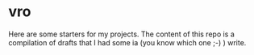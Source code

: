 # vro
Here are some starters for my projects. The content of this repo is a compilation of drafts that I had some ia (you know which one ;-) ) write.

